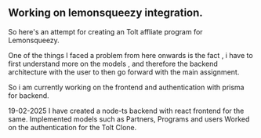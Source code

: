 ## Working on lemonsqueezy integration. 

So here's an attempt for creating an Tolt affliate program for Lemonsqueezy. 

One of the things I faced a problem from here onwards is the fact , i have to first understand more on the models , and therefore the backend architecture with the user to then go forward with the main assignment. 

So i am currently working on the frontend and authentication with prisma for backend. 

19-02-2025
I have created a node-ts backend with react frontend for the same. Implemented models such as Partners, Programs and users 
Worked on the authentication for the Tolt Clone. 
